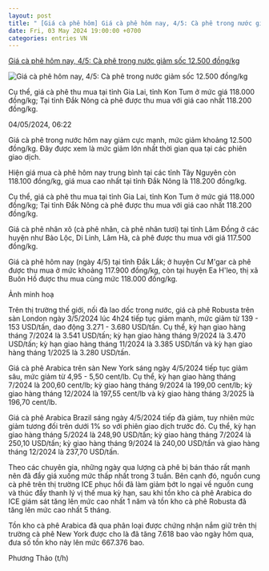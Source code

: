 ```yaml
---
layout: post
title: " [Giá cà phê hôm] Giá cà phê hôm nay, 4/5: Cà phê trong nước giảm sốc 12.500 đồng/kg"
date: Fri, 03 May 2024 19:00:00 +0700
categories: entries VN
---
```

[Giá cà phê hôm nay, 4/5: Cà phê trong nước giảm sốc 12.500 đồng/kg](https://thuonghieucongluan.com.vn/gia-ca-phe-hom-nay-4-5-a220867.html)

![Giá cà phê hôm nay, 4/5: Cà phê trong nước giảm sốc 12.500 đồng/kg](https://media.thuonghieucongluan.vn/resize_640x360/uploads/2024/03/17/20231202071220-28gia-ca-phe-2-1710630703.jpg)

Cụ thể, giá cà phê thu mua tại tỉnh Gia Lai, tỉnh Kon Tum ở mức giá 118.000 đồng/kg; Tại tỉnh Đắk Nông cà phê được thu mua với giá cao nhất 118.200 đồng/kg.

04/05/2024, 06:22

Giá cà phê trong nước hôm nay giảm cực mạnh, mức giảm khoảng 12.500 đồng/kg. Đây được xem là mức giảm lớn nhất thời gian qua tại các phiên giao dịch.

Hiện giá mua cà phê hôm nay trung bình tại các tỉnh Tây Nguyên còn 118.100 đồng/kg, giá mua cao nhất tại tỉnh Đắk Nông là 118.200 đồng/kg.

Cụ thể, giá cà phê thu mua tại tỉnh Gia Lai, tỉnh Kon Tum ở mức giá 118.000 đồng/kg; Tại tỉnh Đắk Nông cà phê được thu mua với giá cao nhất 118.200 đồng/kg.

Giá cà phê nhân xô (cà phê nhân, cà phê nhân tươi) tại tỉnh Lâm Đồng ở các huyện như Bảo Lộc, Di Linh, Lâm Hà, cà phê được thu mua với giá 117.500 đồng/kg.

Giá cà phê hôm nay (ngày 4/5) tại tỉnh Đắk Lắk; ở huyện Cư M'gar cà phê được thu mua ở mức khoảng 117.900 đồng/kg, còn tại huyện Ea H'leo, thị xã Buôn Hồ được thu mua cùng mức 118.000 đồng/kg.

Ảnh minh hoạ

Trên thị trường thế giới, nối đà lao dốc trong nước, giá cà phê Robusta trên sàn London ngày 3/5/2024 lúc 4h24 tiếp tục giảm mạnh, mức giảm từ 139 - 153 USD/tấn, dao động 3.271 - 3.680 USD/tấn. Cụ thể, kỳ hạn giao hàng tháng 7/2024 là 3.541 USD/tấn; kỳ hạn giao hàng tháng 9/2024 là 3.470 USD/tấn; kỳ hạn giao hàng tháng 11/2024 là 3.385 USD/tấn và kỳ hạn giao hàng tháng 1/2025 là 3.280 USD/tấn.

Giá cà phê Arabica trên sàn New York sáng ngày 4/5/2024 tiếp tục giảm sâu, mức giảm từ 4,95 - 5,50 cent/lb. Cụ thể, kỳ hạn giao hàng tháng 7/2024 là 200,60 cent/lb; kỳ giao hàng tháng 9/2024 là 199,00 cent/lb; kỳ giao hàng tháng 12/2024 là 197,55 cent/lb và kỳ giao hàng tháng 3/2025 là 196,70 cent/lb.

Giá cà phê Arabica Brazil sáng ngày 4/5/2024 tiếp đà giảm, tuy nhiên mức giảm tương đối trên dưới 1% so với phiên giao dịch trước đó. Cụ thể, kỳ hạn giao hàng tháng 5/2024 là 248,90 USD/tấn; kỳ giao hàng tháng 7/2024 là 250,10 USD/tấn; kỳ giao hàng tháng 9/2024 là 240,00 USD/tấn và giao hàng tháng 12/2024 là 237,70 USD/tấn.

Theo các chuyên gia, những ngày qua lượng cà phê bị bán tháo rất mạnh nên đã đẩy giá xuống mức thấp nhất trong 3 tuần. Bên cạnh đó, nguồn cung cà phê trên thị trường ICE phục hồi đã làm giảm bớt lo ngại về nguồn cung và thúc đẩy thanh lý vị thế mua kỳ hạn, sau khi tồn kho cà phê Arabica do ICE giám sát tăng lên mức cao nhất 1 năm và tồn kho cà phê Robusta đã tăng lên mức cao nhất 5 tháng.

Tồn kho cà phê Arabica đã qua phân loại được chứng nhận nắm giữ trên thị trường cà phê New York được cho là đã tăng 7.618 bao vào ngày hôm qua, đưa số tồn kho này lên mức 667.376 bao.

Phương Thảo (t/h)

